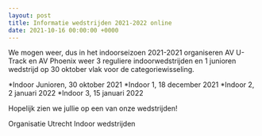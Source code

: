```yaml
---
layout: post
title: Informatie wedstrijden 2021-2022 online
date: 2021-10-16 00:00:00 +0000
---
```

We mogen weer, dus in het indoorseizoen 2021-2021 organiseren AV U-Track en AV Phoenix weer 3 reguliere indoorwedstrijden en 1 junioren wedstrijd op 30 oktober vlak voor de categoriewisseling.

*Indoor Junioren, 30 oktober 2021
*Indoor 1, 18 december 2021
*Indoor 2, 2 januari 2022
*Indoor 3, 15 januari 2022

Hopelijk zien we jullie op een van onze wedstrijden!

Organisatie Utrecht Indoor wedstrijden